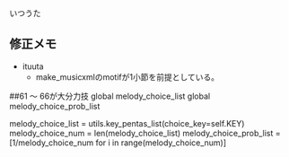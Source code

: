 いつうた



## 修正メモ

- ituuta  
  - make_musicxmlのmotifが1小節を前提としている。


##61 ～ 66が大分力技
  global melody_choice_list
  global melody_choice_prob_list 

  melody_choice_list       = utils.key_pentas_list(choice_key=self.KEY) 
  melody_choice_num        = len(melody_choice_list)
  melody_choice_prob_list  = [1/melody_choice_num for i in range(melody_choice_num)]

